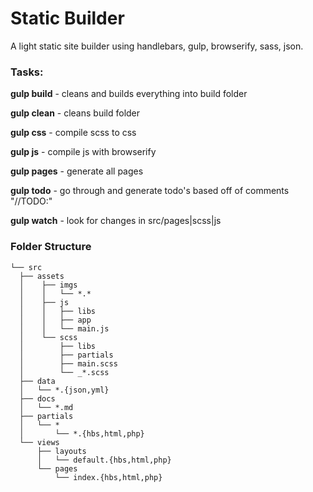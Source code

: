 # Static Builder

A light static site builder using handlebars, gulp, browserify, sass, json.


### Tasks:

**gulp build** - cleans and builds everything into build folder

**gulp clean** - cleans build folder

**gulp css** - compile scss to css

**gulp js** - compile js with browserify

**gulp pages** - generate all pages

**gulp todo** - go through and generate todo's based off of comments "//TODO:"

**gulp watch** - look for changes in src/pages|scss|js


### Folder Structure

```
└── src
  ├── assets
  │    ├── imgs
  │    │   └── *.*
  │    ├── js
  │    │   ├── libs
  │    │   ├── app
  │    │   └── main.js
  │    └── scss
  │        ├── libs
  │        ├── partials
  │        ├── main.scss
  │        └── _*.scss
  ├── data
  │   └── *.{json,yml}
  ├── docs
  │   └── *.md
  ├── partials
  │   └── *
  │       └── *.{hbs,html,php}
  └── views
      ├── layouts
      │   └── default.{hbs,html,php}
      └── pages
          └── index.{hbs,html,php}
```
